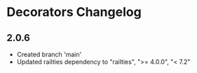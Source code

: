 # Decorators Changelog
## 2.0.6

* Created branch 'main'
* Updated railties dependency to "railties", ">= 4.0.0", "< 7.2"
